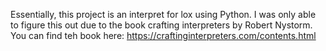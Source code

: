 Essentially, this project is an interpret for lox using Python. I was only able to figure this out due to the book crafting interpreters by Robert Nystorm. You can find teh book here: https://craftinginterpreters.com/contents.html

